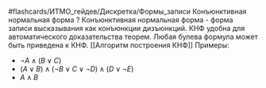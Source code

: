 #flashcards/ИТМО_гейдев/Дискретка/Формы_записи
Конъюнктивная нормальная форма
?
Конъюнктивная нормальная форма - форма записи высказывания как конъюнкции дизъюнкций.
КНФ удобна для автоматического доказательства теорем.
Любая булева формула может быть приведена к КНФ.
[[Алгоритм построения КНФ]]
Примеры:
 - $\lnot A \wedge (B \vee C)$
 - $(A \vee B) \wedge (\lnot B \vee C \vee \lnot D) \wedge (D \vee \lnot E)$
 - $A \wedge B$

